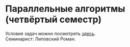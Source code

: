 ﻿Параллельные алгоритмы (четвёртый семестр)
============================
Условия задач можно посмотреть [здесь](Tasks).<br/>
Семинарист: Липовский Роман.
